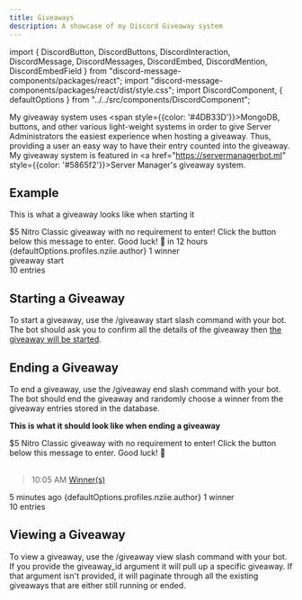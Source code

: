 ```yaml
---
title: Giveaways
description: A showcase of my Discord Giveaway system
---
```

import {
  DiscordButton,
  DiscordButtons,
  DiscordInteraction,
  DiscordMessage,
  DiscordMessages,
  DiscordEmbed,
  DiscordMention,
  DiscordEmbedField
} from "discord-message-components/packages/react";
import "discord-message-components/packages/react/dist/style.css";
import DiscordComponent, { defaultOptions } from "../../src/components/DiscordComponent";

My giveaway system uses <span style={{color: '#4DB33D'}}>MongoDB</span>, buttons, and other various light-weight systems in order to give Server Administrators the easiest experience when hosting a giveaway. Thus, providing a user an easy way to have their entry counted into the giveaway. My giveaway system is featured in <a href="https://servermanagerbot.ml" style={{color: '#5865f2'}}>Server Manager</a>'s giveaway system.

## Example
This is what a giveaway looks like when starting it

<DiscordComponent>
    <DiscordMessage author="Giveaways" avatar="blue" bot>
        <DiscordEmbed
        embedTitle="$5 Nitro Classic"
        authorIcon="/img/logo.png"
        authorName="Nziie Development"
        borderColor="#5865F2"
        timestamp="12/24/2022"
        footerIcon="/img/logo.png"
        >
        $5 Nitro Classic giveaway with no requirement to enter! Click the button below this message to enter. Good luck! 🎉       
            <DiscordEmbedFields slot="fields" inline="true">
                <DiscordEmbedField fieldTitle="Ends">
                <span className="timestamp">in 12 hours</span>
                </DiscordEmbedField>
                <DiscordEmbedField fieldTitle="Host">
                  <DiscordMention highlight={true}>{defaultOptions.profiles.nziie.author}</DiscordMention>
                </DiscordEmbedField>
            </DiscordEmbedFields>
            <span slot="footer">1 winner</span>
        </DiscordEmbed>
      <div slot="interactions">
        <DiscordInteraction profile="bob" command>
          giveaway start
        </DiscordInteraction>
      </div>
      <div slot="actions">
        <DiscordButtons>
          <DiscordButton type="primary" emoji="🎉"></DiscordButton>
          <DiscordButton type="secondary" disabled="true">10 entries</DiscordButton>
        </DiscordButtons>
      </div>
    </DiscordMessage>
</DiscordComponent>

## Starting a Giveaway

To start a giveaway, use the <span className="mention">/giveaway start</span> slash command with your bot. The bot should ask you to confirm all the details of the giveaway then [the giveaway will be started](#example).

## Ending a Giveaway

To end a giveaway, use the <span className="mention">/giveaway end</span> slash command with your bot. The bot should end the giveaway and randomly choose a winner from the giveaway entries stored in the database.

**This is what it should look like when ending a giveaway**

<DiscordComponent>
    <DiscordMessage author="Giveaways" avatar="blue" bot>
        <DiscordEmbed
        embedTitle="Ended | $5 Nitro Classic"
        authorIcon="/img/logo.png"
        authorName="Nziie Development"
        borderColor="#2f3136"
        timestamp="12/24/2022"
        footerIcon="/img/logo.png"
        >
        $5 Nitro Classic giveaway with no requirement to enter! Click the button below this message to enter. Good luck! 🎉<br/><br/> <blockquote><span className="timestamp">10:05 AM</span> <a href="">Winner(s)</a></blockquote> 
            <DiscordEmbedFields slot="fields" inline="true">
                <DiscordEmbedField fieldTitle="Ended">
                <span className="timestamp">5 minutes ago</span>
                </DiscordEmbedField>
                <DiscordEmbedField fieldTitle="Host">
                  <DiscordMention highlight={true}>{defaultOptions.profiles.nziie.author}</DiscordMention>
                </DiscordEmbedField>
            </DiscordEmbedFields>
            <span slot="footer">1 winner</span>
        </DiscordEmbed>
      <div slot="actions">
        <DiscordButtons>
          <DiscordButton type="primary" disabled="true">10 entries</DiscordButton>
        </DiscordButtons>
      </div>
    </DiscordMessage>
</DiscordComponent>

## Viewing a Giveaway

To view a giveaway, use the <span className="mention">/giveaway view</span> slash command with your bot. If you provide the <span className="timestamp">giveaway_id</span> argument it will pull up a specific giveaway. If that argument isn't provided, it will paginate through all the existing giveaways that are either still running or ended.